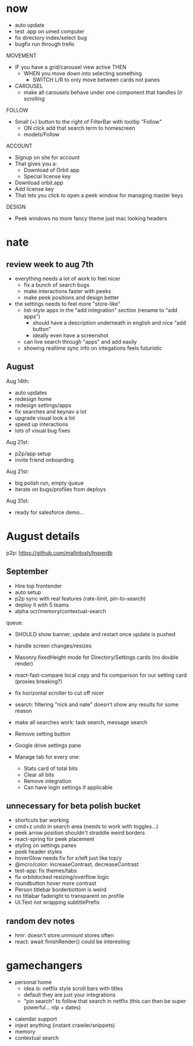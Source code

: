 # now

- auto update
- test .app on umed computer
- fix directory index/select bug
- bugfix run through trello

MOVEMENT

- IF you have a grid/carousel view active THEN
  - WHEN you move down into selecting something
    - SWITCH L/R to only move between cards not panes
- CAROUSEL
  - make all carousels behave under one component that handles l/r scrolling

FOLLOW

- Small (+) button to the right of FilterBar with tooltip "Follow"
  - ON click add that search term to homescreen
  - models/Follow

ACCOUNT

- Signup on site for account
- That gives you a:
  - Download of Orbit app
  - Special license key
- Download orbit.app
- Add license key
- That lets you click to open a peek window for managing master keys

DESIGN

- Peek windows no more fancy theme just mac looking headers

# nate

## review week to aug 7th

- everything needs a lot of work to feel nicer
  - fix a bunch of search bugs
  - make interactions faster with peeks
  - make peek positions and design better
- the settings needs to feel more "store-like"
  - list-style apps in the "add integration" section (rename to "add apps")
    - should have a description underneath in english and nice "add button"
    - ideally even have a screenshot
  - can live search through "apps" and add easily
  - showing realtime sync info on integations feels futuristic

## August

Aug 14th:

- auto updates
- redesign home
- redesign settings/apps
- fix searches and keynav a lot
- upgrade visual look a lot
- speed up interactions
- lots of visual bug fixes

Aug 21st:

- p2p/app setup
- invite friend onboarding

Aug 21st:

- big polish run, empty queue
- iterate on bugs/profiles from deploys

Aug 31st:

- ready for salesforce demo...

# August details

p2p: https://github.com/mafintosh/hyperdb

## September

- Hire top frontender
- auto setup
- p2p sync with real features (rate-limit, pin-to-search)
- deploy it with 5 teams
- alpha ocr/memory/contextual-search

queue:

- SHOULD show banner, update and restart once update is pushed
- handle screen changes/resizes
- Masonry.fixedHeight mode for Directory/Settings cards (no double render)
- react-fast-compare local copy and fix comparison for our setting card (proxies breaking?)
- fix horizontal scroller to cut off nicer

- search: filtering "nick and nate" doesn't show any results for some reason
- make all searches work: task search, message search
- Remove setting button
- Google drive settings pane
- Manage tab for every one:
  - Stats card of total bits
  - Clear all bits
  - Remove integration
  - Can have login settings if applicable

## unnecessary for beta polish bucket

- shortcuts bar working
- cmd+z undo in search area (needs to work with toggles...)
- peek arrow position shouldn't straddle weird borders
- react-spring for peek placement
- styling on settings panes
- peek header styles
- hoverGlow needs fix for x/left just like top/y
- @mcro/color: increaseContrast, decreaseContrast
- test-app: fix themes/tabs
- fix orbitdocked resizing/overflow logic
- roundbutton hover more contrast
- Person titlebar borderbottom is weird
- no titlabar faderight to transparent on profile
- UI.Text not wrapping subtitlePrefix

## random dev notes

- hmr: doesn't store.unmount stores often
- react: await finishRender() could be interesting

# gamechangers

- personal home
  - idea is: netflix style scroll bars with titles
  - default they are just your integrations
  - "pin search" to follow that search in netflix (this can then be super powerful... nlp + dates)

* calendar support
* injest anything (instant crawler/snippets)
* memory
* contextual search
